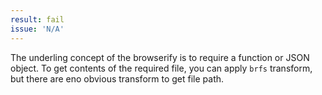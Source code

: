 ```yaml
---
result: fail
issue: 'N/A'
---
```


The underling concept of the browserify is to require a function or JSON object. To get contents of the required file, you can apply `brfs` transform, but there are eno obvious transform to get file path.
